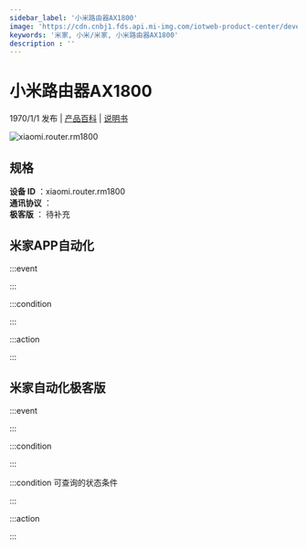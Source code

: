 ```yaml
---
sidebar_label: '小米路由器AX1800'
image: 'https://cdn.cnbj1.fds.api.mi-img.com/iotweb-product-center/developer_1584012908069JTqBX13J.png?GalaxyAccessKeyId=AKVGLQWBOVIRQ3XLEW&Expires=9223372036854775807&Signature=92sv3Gh8ay8XPk3Daegqn8bQ1I4='
keywords: '米家, 小米/米家, 小米路由器AX1800'
description : ''
---
```

# 小米路由器AX1800

1970/1/1 发布 | [产品百科](https://home.mi.com/webapp/content/baike/product/index.html?model=xiaomi.router.rm1800/) | [说明书](https://home.mi.com/views/introduction.html?model=xiaomi.router.rm1800&region=cn)

![xiaomi.router.rm1800](https://cdn.cnbj1.fds.api.mi-img.com/iotweb-product-center/developer_1584012908069JTqBX13J.png?GalaxyAccessKeyId=AKVGLQWBOVIRQ3XLEW&Expires=9223372036854775807&Signature=92sv3Gh8ay8XPk3Daegqn8bQ1I4=)

## 规格  
> 
**设备 ID** ：xiaomi.router.rm1800  
**通讯协议** ：  
**极客版**  ： 待补充 


## 米家APP自动化  

:::event  

:::

:::condition  

:::

:::action   

:::

## 米家自动化极客版  

:::event  

:::

:::condition  

:::

:::condition 可查询的状态条件  

:::

:::action  

:::

        

